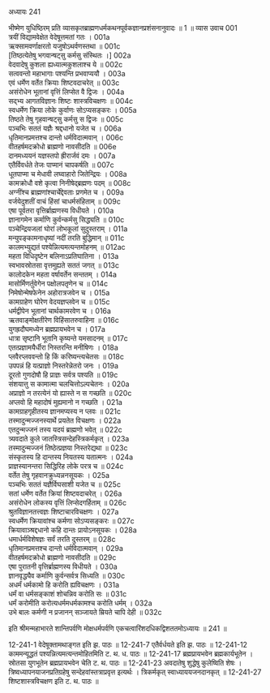 अध्यायः 241

भीष्मेण युधिष्ठिरम् प्रति व्यासकृतब्राह्मणधर्मकथनपूर्वकज्ञानप्रशंसनानुवादः ॥ 1 ॥
व्यास उवाच 	001  
त्रयीं विद्यामवेक्षेत वेदेषूत्तमतां गतः ।	001a  
ऋक्सामवर्णाक्षरतो यजुषोऽथर्वणस्तथा ॥	001c  
[तिष्ठत्येतेषु भगवान्षट्सु कर्मसु संस्थितः ।]	002a  
वेदवादेषु कुशला ह्यध्यात्मकुशलाश्च ये ॥	002c  
सत्ववन्तो महाभागाः पश्यन्ति प्रभवाप्ययौ ।	003a  
एवं धर्मेण वर्तेत क्रियाः शिष्टवदाचरेत् ॥	003c  
असंरोधेन भूतानां वृत्तिं लिप्सेत वै द्विजः ।	004a  
सद्भ्य आगतविज्ञानः शिष्टः शास्त्रविचक्षणः ॥	004c  
स्वधर्मेण क्रिया लोके कुर्वाणः सोऽप्यसङ्करः ।	005a  
तिष्ठते तेषु गृहवान्षट्सु कर्मसु स द्विजः ॥	005c  
पञ्चभिः सततं यज्ञैः श्रद्दधानो यजेत च ।	006a  
धृतिमानप्रमत्तश्च दान्तो धर्मविदात्मवान् ।	006c  
वीतहर्षमदक्रोधो ब्राह्मणो नावसीदति ॥	006e  
दानमध्ययनं यज्ञस्तपो ह्रीरार्जवं दमः ।	007a  
एतैर्विवर्धते तेजः पाप्मानं चापकर्षति ॥	007c  
धूतपाप्मा च मेधावी लघ्वाहारो जितेन्द्रियः ।	008a  
कामक्रोधौ वशे कृत्वा निनीषेद्ब्रह्मणः पदम् ॥	008c  
अग्नींश्च ब्राह्मणांश्चार्चेद्देवताः प्रणमेत च ।	009a  
वर्जयेदुशतीं वाचं हिंसां चाधर्मसंहिताम् ॥	009c  
एषा पूर्वतरा वृत्तिर्ब्राह्मणस्य विधीयते ।	010a  
ज्ञानागमेन कर्माणि कुर्वन्कर्मसु सिद्ध्यति ॥	010c  
पञ्चेन्द्रियजलां घोरां लोभकूलां सुदुस्तराम् ।	011a  
मन्युपङ्कामनाधृष्यां नदीं तरति बुद्धिमान् ॥	011c  
कालमभ्युद्यतं पश्येन्नित्यमत्यन्तमोहनम् ॥	012ac  
महता विधिदृष्टेन बलिनाऽप्रतिघातिना ।	013a  
स्वभावस्रोतसा वृत्तमुह्यते सततं जगत् ॥	013c  
कालोदकेन महता वर्षावर्तेन सन्ततम् ।	014a  
मासोर्मिणर्तुवेगेन पक्षोलपतृणेन च ॥	014c  
निमेषोन्मेषफेनेन अहोरात्रजवेन च ।	015a  
कामग्राहेण घोरेण वेदयज्ञप्लवेन च ॥	015c  
धर्मद्वीपेन भूतानां चार्थकामरवेण च ।	016a  
ऋतवाङ्मोक्षतीरेण विहिंसातरुवाहिना ॥	016c  
युगह्रदौघमध्येन ब्रह्मप्रायभवेन च ।	017a  
धात्रा सृष्टानि भूतानि कृष्यन्ते यमसादनम् ॥	017c  
एतत्प्रज्ञामयैर्धीरा निस्तरन्ति मनीषिणः ।	018a  
प्लवैरप्लववन्तो हि किं करिष्यन्त्यचेतसः ॥	018c  
उपपन्नं हि यत्प्राज्ञो निस्तरेन्नेतरो जनः ।	019a  
दूरतो गुणदोषौ हि प्राज्ञः सर्वत्र पश्यति ॥	019c  
संशयात्तु स कामात्मा चलचित्तोऽल्पचेतनः ।	020a  
अप्राज्ञो न तरत्येनं यो ह्यास्ते न स गच्छति ॥	020c  
अप्लवो हि महादोषं मुह्यमानो न गच्छति ।	021a  
कामग्राहगृहीतस्य ज्ञानमप्यस्य न प्लवः ॥	021c  
तस्मादुन्मज्जनस्यार्थे प्रयतेत विचक्षणः ।	022a  
एतदुन्मज्जनं तस्य यदयं ब्राह्मणो भवेत् ॥	022c  
त्र्यवदाते कुले जातस्त्रिसन्देहस्त्रिकर्मकृत् ।	023a  
तस्मादुन्मज्जनं तिष्ठेत्प्रज्ञया निस्तरेद्यथा ॥	023c  
संस्कृतस्य हि दान्तस्य नियतस्य यतात्मनः ।	024a  
प्राज्ञस्यानन्तरा सिद्धिरिह लोके परत्र च ॥	024c  
वर्तेत तेषु गृहवानक्रुध्यन्ननसूयकः ।	025a  
पञ्चभिः सततं यज्ञैर्विघसाशी यजेत च ॥	025c  
सतां धर्मेण वर्तेत क्रियां शिष्टवदाचरेत् ।	026a  
असंरोधेन लोकस्य वृत्तिं लिप्सेदगर्हिताम् ॥	026c  
श्रुतविज्ञानतत्त्वज्ञः शिष्टाचारविचक्षणः ।	027a  
स्वधर्मेण क्रियावांश्च कर्मणा सोऽप्यसङ्करः ॥	027c  
क्रियावाञ्श्रद्दधानो कहि दान्तः प्रायोऽनसूयकः ।	028a  
धमार्धर्मविशेषज्ञः सर्वं तरति दुस्तरम् ॥	028c  
धृतिमानप्रमत्तश्च दान्तो धर्मविदात्मवान् ।	029a  
वीतहर्षमदक्रोधो ब्राह्मणो नावसीदति ॥	029c  
एषा पुरातनी वृत्तिर्ब्राह्मणस्य विधीयते ।	030a  
ज्ञानवृद्ध्यैव कर्माणि कुर्वन्सर्वत्र सिध्यति ॥	030c  
अधर्मं धर्मकामो हि करोति ह्यविचक्षणः ।	031a  
धर्मं वा धर्मसङ्काशं शोचन्निव करोति सः ॥	031c  
धर्मं करोमीति करोत्यधर्ममधर्मकामश्च करोति धर्मम् ।	032a  
उभे बालः कर्मणी न प्रजानन् सञ्जायते म्रियते चापि देही ॥ 	032c  

इति श्रीमन्महाभारते शान्तिपर्वणि मोक्षधर्मपर्वणि एकचत्वारिंशदधिकद्विशततमोऽध्यायः ॥ 241 ॥

12-241-1 वेदेषूक्तामथाङ्गत इति झ. पाठः ॥ 12-241-7 एतैर्वर्धयते इति झ. पाठः ॥ 12-241-12 काममन्यूद्धतं पश्यन्नित्यमत्यन्तमोहितमिति ट. थ. ध. पाठः ॥ 12-241-17 ब्रह्मप्रायभवेन ब्रह्मकार्यभूतेन । स्रोतसा युगभूतेन ब्रह्मप्रायभवेन चेति ट. थ. पाठः ॥ 12-241-23 अवदातेषु शुद्धेषु कुलेष्विति शेषः । त्रिष्वध्यापनयाजनप्रतिग्रहेषु सन्देहवांस्तत्राप्रवृत्त इत्यर्थः । त्रिकर्मकृत् स्वाध्याययजनदानकृत् ॥ 12-241-27 शिष्टशास्त्रविचक्षण इति ट. थ. पाठः ॥
